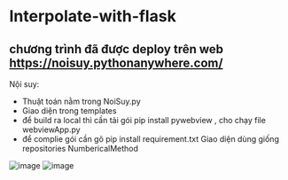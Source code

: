 # Interpolate-with-flask
## chương trình đã được deploy trên web https://noisuy.pythonanywhere.com/
Nội suy:
  * Thuật toán nằm trong NoiSuy.py
  * Giao diện trong templates
  * để build ra local thì cần tải gói pip install pywebview , cho chạy file webviewApp.py
  * để complie gói cần gõ pip install requirement.txt
Giao diện dùng giống repositories NumbericalMethod


![image](https://user-images.githubusercontent.com/90856792/160988643-81d8e1eb-06d4-4a8e-8b2e-4e1836f6f0e4.png)
![image](https://user-images.githubusercontent.com/90856792/160988854-199ed8c4-f1cc-4a5a-a15d-a281aa60bfa4.png)
